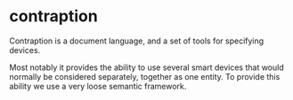 contraption
===========

Contraption is a document language, and a set of tools for specifying devices.

Most notably it provides the ability to use several smart devices that would normally be considered separately,
together as one entity.  To provide this ability we use a very loose semantic framework.

